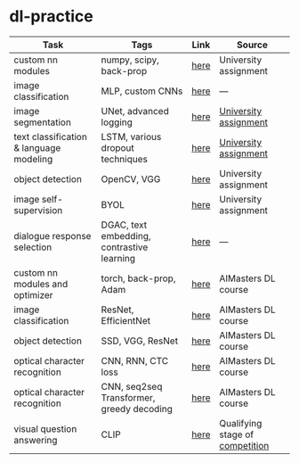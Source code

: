 # dl-practice

| Task                  | Tags              | Link                                                     | Source                                                       |
| --------------------- | ------------------------------------------------------------ | ------------------------------------------------------------ | --------------------- |
| custom nn modules | numpy, scipy, back-prop | [here](https://github.com/voorhs/dl-practice/tree/main/numpy-nn) | University assignment |
| image classification | MLP, custom CNNs | [here](https://github.com/voorhs/dl-practice/tree/main/image-classification-mnist-cifar) | —                                                            |
| image segmentation | UNet, advanced logging | [here](https://github.com/voorhs/dl-practice/tree/main/image-segmentation) | [University assignment](https://github.com/mmp-practicum-team/mmp_practicum_spring_2023/blob/main/Tasks/Task%2002/task_02.ipynb) |
| text classification & language modeling | LSTM, various dropout techniques | [here](https://github.com/voorhs/dl-practice/tree/main/rnn-text-classification-language-modeling) | [University assignment](https://github.com/mmp-practicum-team/mmp_practicum_spring_2023/blob/main/Tasks/Task%2003/task_03.ipynb) |
| object detection | OpenCV, VGG | [here](https://github.com/voorhs/dl-practice/tree/main/object-detection) | University assignment |
| image self-supervision | BYOL | [here](https://github.com/voorhs/dl-practice/tree/main/byol) | University assignment |
| dialogue response selection | DGAC, text embedding, contrastive learning | [here](https://github.com/voorhs/dl-practice/tree/main/response-selection) | — |
| custom nn modules and optimizer | torch, back-prop, Adam | [here](https://github.com/voorhs/dl-practice/tree/main/back-prop) | AIMasters DL course |
| image classification | ResNet, EfficientNet | [here](https://github.com/voorhs/dl-practice/tree/main/image-classification-tiny-image-net) | AIMasters DL course |
| object detection | SSD, VGG, ResNet | [here](https://github.com/voorhs/dl-practice/tree/main/object-detection) | AIMasters DL course |
| optical character recognition | CNN, RNN, CTC loss | [here](https://github.com/voorhs/dl-practice/tree/main/crnn-text-recognition) | AIMasters DL course |
| optical character recognition | CNN, seq2seq Transformer, greedy decoding | [here](https://github.com/voorhs/dl-practice/tree/main/transformer-text-recognition) | AIMasters DL course |
| visual question answering | CLIP | [here](https://github.com/voorhs/dl-practice/tree/main/vqa) | Qualifying stage of [competition](https://yandex.ru/profi/) |

